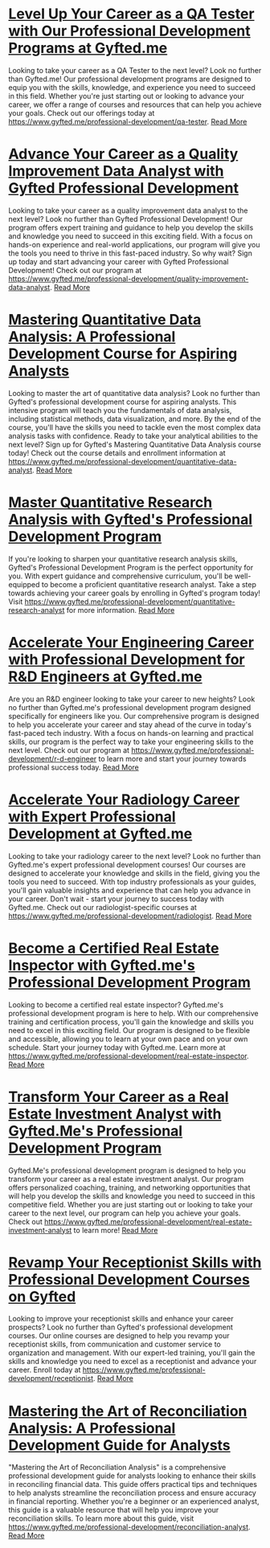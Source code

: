 # [Level Up Your Career as a QA Tester with Our Professional Development Programs at Gyfted.me](https://www.gyfted.me/professional-development/qa-tester)

Looking to take your career as a QA Tester to the next level? Look no further than Gyfted.me! Our professional development programs are designed to equip you with the skills, knowledge, and experience you need to succeed in this field. Whether you're just starting out or looking to advance your career, we offer a range of courses and resources that can help you achieve your goals. Check out our offerings today at https://www.gyfted.me/professional-development/qa-tester. [Read More](https://www.gyfted.me/professional-development/qa-tester)

# [Advance Your Career as a Quality Improvement Data Analyst with Gyfted Professional Development](https://www.gyfted.me/professional-development/quality-improvement-data-analyst)

Looking to take your career as a quality improvement data analyst to the next level? Look no further than Gyfted Professional Development! Our program offers expert training and guidance to help you develop the skills and knowledge you need to succeed in this exciting field. With a focus on hands-on experience and real-world applications, our program will give you the tools you need to thrive in this fast-paced industry. So why wait? Sign up today and start advancing your career with Gyfted Professional Development! Check out our program at https://www.gyfted.me/professional-development/quality-improvement-data-analyst. [Read More](https://www.gyfted.me/professional-development/quality-improvement-data-analyst)

# [Mastering Quantitative Data Analysis: A Professional Development Course for Aspiring Analysts](https://www.gyfted.me/professional-development/quantitative-data-analyst)

Looking to master the art of quantitative data analysis? Look no further than Gyfted's professional development course for aspiring analysts. This intensive program will teach you the fundamentals of data analysis, including statistical methods, data visualization, and more. By the end of the course, you'll have the skills you need to tackle even the most complex data analysis tasks with confidence. Ready to take your analytical abilities to the next level? Sign up for Gyfted's Mastering Quantitative Data Analysis course today! Check out the course details and enrollment information at https://www.gyfted.me/professional-development/quantitative-data-analyst. [Read More](https://www.gyfted.me/professional-development/quantitative-data-analyst)

# [Master Quantitative Research Analysis with Gyfted's Professional Development Program](https://www.gyfted.me/professional-development/quantitative-research-analyst)

If you're looking to sharpen your quantitative research analysis skills, Gyfted's Professional Development Program is the perfect opportunity for you. With expert guidance and comprehensive curriculum, you'll be well-equipped to become a proficient quantitative research analyst. Take a step towards achieving your career goals by enrolling in Gyfted's program today! Visit https://www.gyfted.me/professional-development/quantitative-research-analyst for more information. [Read More](https://www.gyfted.me/professional-development/quantitative-research-analyst)

# [Accelerate Your Engineering Career with Professional Development for R&D Engineers at Gyfted.me](https://www.gyfted.me/professional-development/r-d-engineer)

Are you an R&D engineer looking to take your career to new heights? Look no further than Gyfted.me's professional development program designed specifically for engineers like you. Our comprehensive program is designed to help you accelerate your career and stay ahead of the curve in today's fast-paced tech industry. With a focus on hands-on learning and practical skills, our program is the perfect way to take your engineering skills to the next level. Check out our program at https://www.gyfted.me/professional-development/r-d-engineer to learn more and start your journey towards professional success today. [Read More](https://www.gyfted.me/professional-development/r-d-engineer)

# [Accelerate Your Radiology Career with Expert Professional Development at Gyfted.me](https://www.gyfted.me/professional-development/radiologist)

Looking to take your radiology career to the next level? Look no further than Gyfted.me's expert professional development courses! Our courses are designed to accelerate your knowledge and skills in the field, giving you the tools you need to succeed. With top industry professionals as your guides, you'll gain valuable insights and experience that can help you advance in your career. Don't wait - start your journey to success today with Gyfted.me. Check out our radiologist-specific courses at https://www.gyfted.me/professional-development/radiologist. [Read More](https://www.gyfted.me/professional-development/radiologist)

# [Become a Certified Real Estate Inspector with Gyfted.me's Professional Development Program](https://www.gyfted.me/professional-development/real-estate-inspector)

Looking to become a certified real estate inspector? Gyfted.me's professional development program is here to help. With our comprehensive training and certification process, you'll gain the knowledge and skills you need to excel in this exciting field. Our program is designed to be flexible and accessible, allowing you to learn at your own pace and on your own schedule. Start your journey today with Gyfted.me. Learn more at https://www.gyfted.me/professional-development/real-estate-inspector. [Read More](https://www.gyfted.me/professional-development/real-estate-inspector)

# [Transform Your Career as a Real Estate Investment Analyst with Gyfted.Me's Professional Development Program](https://www.gyfted.me/professional-development/real-estate-investment-analyst)

Gyfted.Me's professional development program is designed to help you transform your career as a real estate investment analyst. Our program offers personalized coaching, training, and networking opportunities that will help you develop the skills and knowledge you need to succeed in this competitive field. Whether you are just starting out or looking to take your career to the next level, our program can help you achieve your goals. Check out https://www.gyfted.me/professional-development/real-estate-investment-analyst to learn more! [Read More](https://www.gyfted.me/professional-development/real-estate-investment-analyst)

# [Revamp Your Receptionist Skills with Professional Development Courses on Gyfted](https://www.gyfted.me/professional-development/receptionist)

Looking to improve your receptionist skills and enhance your career prospects? Look no further than Gyfted's professional development courses. Our online courses are designed to help you revamp your receptionist skills, from communication and customer service to organization and management. With our expert-led training, you'll gain the skills and knowledge you need to excel as a receptionist and advance your career. Enroll today at https://www.gyfted.me/professional-development/receptionist. [Read More](https://www.gyfted.me/professional-development/receptionist)

# [Mastering the Art of Reconciliation Analysis: A Professional Development Guide for Analysts](https://www.gyfted.me/professional-development/reconciliation-analyst)

"Mastering the Art of Reconciliation Analysis" is a comprehensive professional development guide for analysts looking to enhance their skills in reconciling financial data. This guide offers practical tips and techniques to help analysts streamline the reconciliation process and ensure accuracy in financial reporting. Whether you're a beginner or an experienced analyst, this guide is a valuable resource that will help you improve your reconciliation skills. To learn more about this guide, visit https://www.gyfted.me/professional-development/reconciliation-analyst. [Read More](https://www.gyfted.me/professional-development/reconciliation-analyst)

